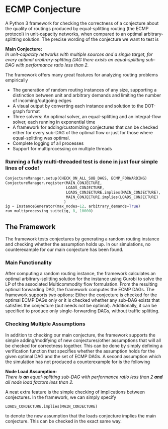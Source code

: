 # ECMP Conjecture

A Python 3 framework for checking the correctness of a conjecture about the quality of routings produced by equal-splitting routing (the ECMP protocol) in unit-capacity networks, when compared to an optimal arbitrary-splitting solution. The precise wording of the conjecture we want to test is

**Main Conjecture:**</br>
*In unit-capacity networks with multiple sources and a single target, for every optimal arbitrary-splitting DAG there exists an equal-splitting sub-DAG with performance ratio less than 2.*

The framework offers many great features for analyzing routing problems empirically

- The generation of random routing instances of any size, supporting a distinction between unit and arbitrary demands and limiting the number of incoming/outgoing edges
- A visual output by converting each instance and solution to the DOT-graph format
- Three solvers: An optimal solver, an equal-splitting and an integral-flow solver, each running in exponential time
- A framework for adding/customizing conjectures that can be checked either for every sub-DAG of the optimal flow or just for those where equal-splitting was optimal.
- Complete logging of all processes
- Support for multiprocessing on multiple threads

### Running a fully multi-threaded test is done in just four simple lines of code!

```python
ConjectureManager.setup(CHECK_ON_ALL_SUB_DAGS, ECMP_FORWARDING)
ConjectureManager.register(MAIN_CONJECTURE,
                           LOADS_CONJECTURE,
                           LOADS_CONJECTURE.implies(MAIN_CONJECTURE),
                           MAIN_CONJECTURE.implies(LOADS_CONJECTURE)
                          )
ig = InstanceGenerator(max_nodes=12, arbitrary_demands=True)
run_multiprocessing_suite(ig, 8, 10000)
```

## The Framework

The framework tests conjectures by generating a random routing instance and checking whether the assumption holds up. In our simulations, no counterexample for our main conjecture has been found.

### Main Functionality 

After computing a random routing instance, the framework calculates an optimal arbitrary-splitting solution for the instance using Gurobi to solve the LP of the associated Multicommodity flow formulation.  From the resulting optimal forwarding DAG, the framework computes the ECMP DAGs. The framework supports two options: Either the conjecture is checked for the optimal ECMP DAGs only or it is checked whether any sub-DAG exists that satisfies the conjecture (but needs not be optimal). Additionally, it can be specified to produce only single-forwarding DAGs, without traffic splitting.

### Checking Multiple Assumptions

In addition to checking our main conjecture, the framework supports the simple adding/modifying of new conjectures/other assumptions that will all be checked for correctness together. This can be done by simply defining a verification function that specifies whether the assumption holds for the given optimal DAG and the set of ECMP DAGs. A second assumption which the simulation has not produced a counterexample for is the following

**Node Load Assumption:</br>** 
*There is **an** equal-splitting sub-DAG with performance ratio less than 2 **and** all node load factors less than 2.*

A neat extra feature is the simple checking of implications between conjectures. In the framework, we can simply specify

```
LOADS_CONJECTURE.implies(MAIN_CONJECTURE)
```

to denote the new assumption that the loads conjecture implies the main conjecture. This can be checked in the exact same way.



